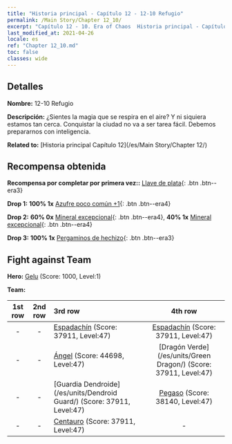 ```yaml
---
title: "Historia principal - Capítulo 12 - 12-10 Refugio"
permalink: /Main Story/Chapter 12_10/
excerpt: "Capítulo 12 - 10. Era of Chaos  Historia principal - Capítulo 12_10. 12-10 Refugio"
last_modified_at: 2021-04-26
locale: es
ref: "Chapter 12_10.md"
toc: false
classes: wide
---
```


## Detalles

 **Nombre:** 12-10 Refugio

 **Descripción:** ¿Sientes la magia que se respira en el aire? Y ni siquiera estamos tan cerca. Conquistar la ciudad no va a ser tarea fácil. Debemos prepararnos con inteligencia.

 **Related to:** [Historia principal Capítulo 12](/es/Main Story/Chapter 12/)

## Recompensa obtenida

 **Recompensa por completar por primera vez::** [Llave de plata](/ItemsES/con_693/){: .btn .btn--era3}

 **Drop 1:** **100% 1x** [Azufre poco común +1](/ItemsES/mat_43/){: .btn .btn--era4}

 **Drop 2:** **60% 0x** [Mineral excepcional](/ItemsES/mat_33/){: .btn .btn--era4}, **40% 1x** [Mineral excepcional](/ItemsES/mat_33/){: .btn .btn--era4}

 **Drop 3:** **100% 1x** [Pergaminos de hechizo](/ItemsES/con_694/){: .btn .btn--era3}


## Fight against Team
 **Hero:** [Gelu](/es/heroes/Gelu/) (Score: 1000, Level:1)

 **Team:**


  | 1st row | 2nd row | 3rd row | 4th row |
  |:----:|:----:|:----|:----:|
  | - | - | [Espadachín](/es/units/Swordsman/) (Score: 37911, Level:47)  | [Espadachín](/es/units/Swordsman/) (Score: 37911, Level:47)  |
  | - | - | [Ángel](/es/units/Angel/) (Score: 44698, Level:47)  | [Dragón Verde](/es/units/Green Dragon/) (Score: 37911, Level:47)  |
  | - | - | [Guardia Dendroide](/es/units/Dendroid Guard/) (Score: 37911, Level:47)  | [Pegaso](/es/units/Pegasus/) (Score: 38140, Level:47)  |
  | - | - | [Centauro](/es/units/Centaur/) (Score: 37911, Level:47)  | - |



